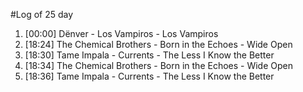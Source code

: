 #Log of 25 day

1. [00:00] Dënver - Los Vampiros - Los Vampiros
1. [18:24] The Chemical Brothers - Born in the Echoes - Wide Open
1. [18:30] Tame Impala - Currents - The Less I Know the Better
1. [18:34] The Chemical Brothers - Born in the Echoes - Wide Open
1. [18:36] Tame Impala - Currents - The Less I Know the Better
